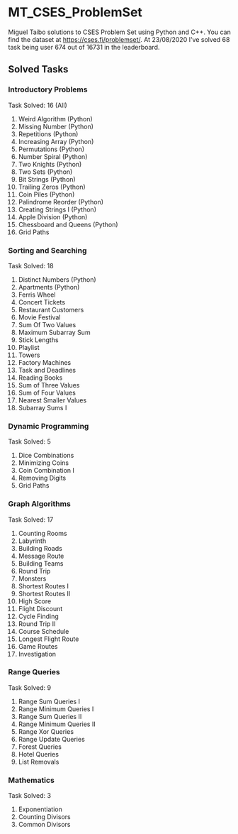 # MT_CSES_ProblemSet

Miguel Taibo solutions to CSES Problem Set using Python and C++. You can find the dataset at https://cses.fi/problemset/. At 23/08/2020 I've solved 68 task being user 674	out of 16731 in the leaderboard.

## Solved Tasks

### Introductory Problems

Task Solved: 16 (All)

1. Weird Algorithm (Python)
2. Missing Number (Python)
3. Repetitions (Python)
4. Increasing Array (Python)
5. Permutations (Python)
6. Number Spiral (Python)
7. Two Knights (Python)
8. Two Sets (Python)
9. Bit Strings (Python)
10. Trailing Zeros (Python)
11. Coin Piles (Python)
12. Palindrome Reorder (Python)
13. Creating Strings I (Python)
14. Apple Division (Python)
15. Chessboard and Queens (Python)
16. Grid Paths

### Sorting and Searching

Task Solved: 18

1. Distinct Numbers (Python)
2. Apartments (Python)
3. Ferris Wheel
4. Concert Tickets
5. Restaurant Customers
6. Movie Festival
7. Sum Of Two Values
8. Maximum Subarray Sum
9. Stick Lengths
10. Playlist
11. Towers
14. Factory Machines
15. Task and Deadlines
16. Reading Books
17. Sum of Three Values
18. Sum of Four Values
19. Nearest Smaller Values
20. Subarray Sums I

### Dynamic Programming

Task Solved: 5

1. Dice Combinations
2. Minimizing Coins
3. Coin Combination I
5. Removing Digits
6. Grid Paths

### Graph Algorithms

Task Solved: 17

1. Counting Rooms
2. Labyrinth
3. Building Roads
4. Message Route
5. Building Teams
6. Round Trip
7. Monsters
8. Shortest Routes I
9. Shortest Routes II
10. High Score
11. Flight Discount
12. Cycle Finding
14. Round Trip II
15. Course Schedule
16. Longest Flight Route
17. Game Routes
18. Investigation

### Range Queries

Task Solved: 9

1. Range Sum Queries I
2. Range Minimum Queries I
3. Range Sum Queries II
4. Range Minimum Queries II
5. Range Xor Queries
6. Range Update Queries
7. Forest Queries
8. Hotel Queries
9. List Removals


### Mathematics

Task Solved: 3

1. Exponentiation
3. Counting Divisors
4. Common Divisors
